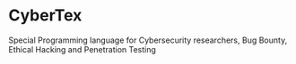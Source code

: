 # CyberTex
Special Programming language for Cybersecurity researchers, Bug Bounty, Ethical Hacking and Penetration Testing
